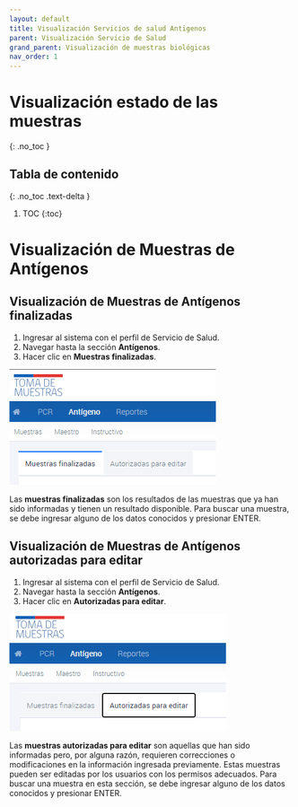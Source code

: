```yaml
---
layout: default
title: Visualización Servicios de salud Antigenos
parent: Visualización Servicio de Salud
grand_parent: Visualización de muestras biológicas
nav_order: 1
---
```


# Visualización estado de las muestras
{: .no_toc }

## Tabla de contenido
{: .no_toc .text-delta }
1. TOC
{:toc}

# Visualización de Muestras de Antígenos

## Visualización de Muestras de Antígenos finalizadas 

1. Ingresar al sistema con el perfil de Servicio de Salud.
2. Navegar hasta la sección **Antígenos**.
3. Hacer clic en **Muestras finalizadas**.

![Muestras finalizadas](img/20230316155756.png)

Las **muestras finalizadas** son los resultados de las muestras que ya han sido informadas y tienen un resultado disponible. Para buscar una muestra, se debe ingresar alguno de los datos conocidos y presionar ENTER.

## Visualización de Muestras de Antígenos autorizadas para editar 

1. Ingresar al sistema con el perfil de Servicio de Salud.
2. Navegar hasta la sección **Antígenos**.
3. Hacer clic en **Autorizadas para editar**.

![Autorizada para editar](img/20230316161140.png)

Las **muestras autorizadas para editar** son aquellas que han sido informadas pero, por alguna razón, requieren correcciones o modificaciones en la información ingresada previamente. Estas muestras pueden ser editadas por los usuarios con los permisos adecuados. Para buscar una muestra en esta sección, se debe ingresar alguno de los datos conocidos y presionar ENTER.
